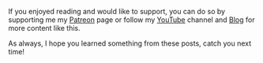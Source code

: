 If you enjoyed reading and would like to support, you can do so by supporting me my [Patreon](https://www.patreon.com/illusion0001) page or follow my [YouTube](https://www.youtube.com/c/illusion0001/featured) channel and [Blog](https://illusion0001.github.io/) for more content like this.

As always, I hope you learned something from these posts, catch you next time!
